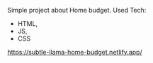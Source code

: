 Simple project about Home budget. Used Tech:

- HTML,
-  JS,
- CSS
   
https://subtle-llama-home-budget.netlify.app/
